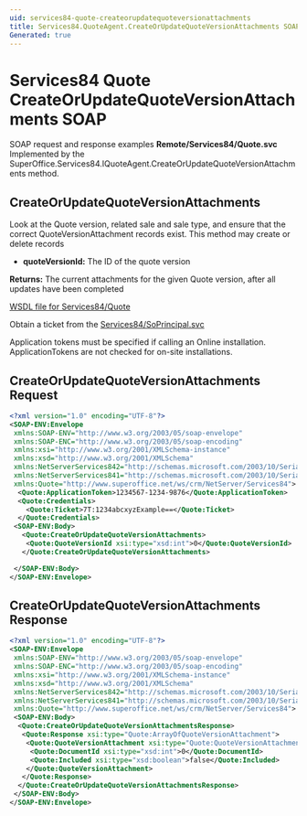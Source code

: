 ```yaml
---
uid: services84-quote-createorupdatequoteversionattachments
title: Services84.QuoteAgent.CreateOrUpdateQuoteVersionAttachments SOAP
Generated: true
---
```


# Services84 Quote CreateOrUpdateQuoteVersionAttachments SOAP

SOAP request and response examples **Remote/Services84/Quote.svc**
Implemented by the <see cref="M:SuperOffice.Services84.IQuoteAgent.CreateOrUpdateQuoteVersionAttachments">SuperOffice.Services84.IQuoteAgent.CreateOrUpdateQuoteVersionAttachments</see> method.

## CreateOrUpdateQuoteVersionAttachments

Look at the Quote version, related sale and sale type, and ensure that the correct QuoteVersionAttachment records exist. This method may create or delete records

* **quoteVersionId:** The ID of the quote version

**Returns:** The current attachments for the given Quote version, after all updates have been completed


[WSDL file for Services84/Quote](../Services84-Quote.md)

Obtain a ticket from the [Services84/SoPrincipal.svc](../SoPrincipal/index.md)

Application tokens must be specified if calling an Online installation. ApplicationTokens are not checked for on-site installations.

## CreateOrUpdateQuoteVersionAttachments Request

```xml
<?xml version="1.0" encoding="UTF-8"?>
<SOAP-ENV:Envelope
 xmlns:SOAP-ENV="http://www.w3.org/2003/05/soap-envelope"
 xmlns:SOAP-ENC="http://www.w3.org/2003/05/soap-encoding"
 xmlns:xsi="http://www.w3.org/2001/XMLSchema-instance"
 xmlns:xsd="http://www.w3.org/2001/XMLSchema"
 xmlns:NetServerServices842="http://schemas.microsoft.com/2003/10/Serialization/Arrays"
 xmlns:NetServerServices841="http://schemas.microsoft.com/2003/10/Serialization/"
 xmlns:Quote="http://www.superoffice.net/ws/crm/NetServer/Services84">
  <Quote:ApplicationToken>1234567-1234-9876</Quote:ApplicationToken>
  <Quote:Credentials>
    <Quote:Ticket>7T:1234abcxyzExample==</Quote:Ticket>
  </Quote:Credentials>
 <SOAP-ENV:Body>
   <Quote:CreateOrUpdateQuoteVersionAttachments>
    <Quote:QuoteVersionId xsi:type="xsd:int">0</Quote:QuoteVersionId>
   </Quote:CreateOrUpdateQuoteVersionAttachments>

 </SOAP-ENV:Body>
</SOAP-ENV:Envelope>

```


## CreateOrUpdateQuoteVersionAttachments Response

```xml
<?xml version="1.0" encoding="UTF-8"?>
<SOAP-ENV:Envelope
 xmlns:SOAP-ENV="http://www.w3.org/2003/05/soap-envelope"
 xmlns:SOAP-ENC="http://www.w3.org/2003/05/soap-encoding"
 xmlns:xsi="http://www.w3.org/2001/XMLSchema-instance"
 xmlns:xsd="http://www.w3.org/2001/XMLSchema"
 xmlns:NetServerServices842="http://schemas.microsoft.com/2003/10/Serialization/Arrays"
 xmlns:NetServerServices841="http://schemas.microsoft.com/2003/10/Serialization/"
 xmlns:Quote="http://www.superoffice.net/ws/crm/NetServer/Services84">
 <SOAP-ENV:Body>
  <Quote:CreateOrUpdateQuoteVersionAttachmentsResponse>
   <Quote:Response xsi:type="Quote:ArrayOfQuoteVersionAttachment">
    <Quote:QuoteVersionAttachment xsi:type="Quote:QuoteVersionAttachment">
     <Quote:DocumentId xsi:type="xsd:int">0</Quote:DocumentId>
     <Quote:Included xsi:type="xsd:boolean">false</Quote:Included>
    </Quote:QuoteVersionAttachment>
   </Quote:Response>
  </Quote:CreateOrUpdateQuoteVersionAttachmentsResponse>
 </SOAP-ENV:Body>
</SOAP-ENV:Envelope>

```

